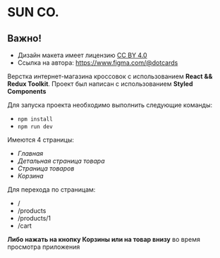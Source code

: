 # SUN CO.

## Важно!

- Дизайн макета имеет лицензию [CC BY 4.0](https://creativecommons.org/licenses/by/4.0/)
- Ссылка на автора: https://www.figma.com/@dotcards

Верстка интернет-магазина кроссовок с использованием **React && Redux Toolkit**.
Проект был написан с использованием **Styled Components**

Для запуска проекта необходимо выполнить следующие команды:

- ```npm install```
- ```npm run dev```

Имеются 4 страницы:

- _Главная_
- _Детальная страница товара_
- _Страница товаров_
- _Корзина_

Для перехода по страницам:

- /
- /products
- /products/1
- /cart

**Либо нажать на кнопку Корзины или на товар внизу** во время просмотра приложения